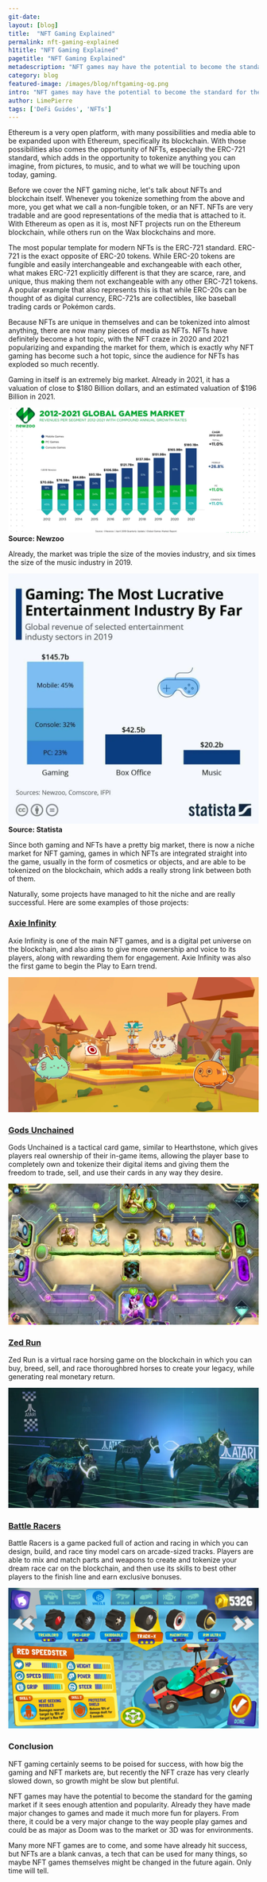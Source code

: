 ```yaml
---
git-date:
layout: [blog]
title:  "NFT Gaming Explained"
permalink: nft-gaming-explained
h1title: "NFT Gaming Explained"
pagetitle: "NFT Gaming Explained"
metadescription: "NFT games may have the potential to become the standard for the gaming market if it sees enough attention and popularity"
category: blog
featured-image: /images/blog/nftgaming-og.png
intro: "NFT games may have the potential to become the standard for the gaming market if it sees enough attention and popularity"
author: LimePierre
tags: ['DeFi Guides', 'NFTs']
---
```


Ethereum is a very open platform, with many possibilities and media able to be expanded upon with Ethereum, specifically its blockchain. With those possibilities also comes the opportunity of NFTs, especially the ERC-721 standard, which adds in the opportunity to tokenize anything you can imagine, from pictures, to music, and to what we will be touching upon today, gaming.

Before we cover the NFT gaming niche, let's talk about NFTs and blockchain itself. Whenever you tokenize something from the above and more, you get what we call a non-fungible token, or an NFT. NFTs are very tradable and are good representations of the media that is attached to it. With Ethereum as open as it is, most NFT projects run on the Ethereum blockchain, while others run on the Wax blockchains and more.

The most popular template for modern NFTs is the ERC-721 standard. ERC-721 is the exact opposite of ERC-20 tokens. While ERC-20 tokens are fungible and easily interchangeable and exchangeable with each other, what makes ERC-721 explicitly different is that they are scarce, rare, and unique, thus making them not exchangeable with any other ERC-721 tokens. A popular example that also represents this is that while ERC-20s can be thought of as digital currency,  ERC-721s are collectibles, like baseball trading cards or Pokémon cards.

Because NFTs are unique in themselves and can be tokenized into almost anything, there are now many pieces of media as NFTs. NFTs have definitely become a hot topic, with the NFT craze in 2020 and 2021 popularizing and expanding the market for them, which is exactly why NFT gaming has become such a hot topic, since the audience for NFTs has exploded so much recently.

Gaming in itself is an extremely big market. Already in 2021, it has a valuation of close to $180 Billion dollars, and an estimated valuation of $196 Billion in 2021.


![](/images/blog/nft-gaming-explained/image1.webp)
**Source: Newzoo**

Already, the market was triple the size of the movies industry, and six times the size of the music industry in 2019.

![](/images/blog/nft-gaming-explained/image2.webp)
**Source: Statista**

Since both gaming and NFTs have a pretty big market, there is now a niche market for NFT gaming, games in which NFTs are integrated straight into the game, usually in the form of cosmetics or objects, and are able to be tokenized on the blockchain, which adds a really strong link between both of them.

Naturally, some projects have managed to hit the niche and are really successful. Here are some examples of those projects:

### [Axie Infinity](https://axieinfinity.com/)

Axie Infinity is one of the main NFT games, and is a digital pet universe on the blockchain, and also aims to give more ownership and voice to its players, along with rewarding them for engagement. Axie Infinity was also the first game to begin the Play to Earn trend.

![](/images/blog/nft-gaming-explained/image3.webp)


### [Gods Unchained](https://www.godsunchained.com/)

Gods Unchained is a tactical card game, similar to Hearthstone, which gives players real ownership of their in-game items, allowing the player base to completely own and tokenize their digital items and giving them the freedom to trade, sell, and use their cards in any way they desire.

![](/images/blog/nft-gaming-explained/image4.webp)


### [Zed Run](zed.run)

Zed Run is a virtual race horsing game on the blockchain in which you can buy, breed, sell, and race thoroughbred horses to create your legacy, while generating real monetary return.

![](/images/blog/nft-gaming-explained/image5.webp)


### [Battle Racers](https://battleracers.io/)

Battle Racers is a game packed full of action and racing in which you can design, build, and race tiny model cars on arcade-sized tracks. Players are able to mix and match parts and weapons to create and tokenize your dream race car on the blockchain, and then use its skills to best other players to the finish line and earn exclusive bonuses.

![](/images/blog/nft-gaming-explained/image6.webp)


### Conclusion

NFT gaming certainly seems to be poised for success, with how big the gaming and NFT markets are, but recently the NFT craze has very clearly slowed down, so growth might be slow but plentiful.

NFT games may have the potential to become the standard for the gaming market if it sees enough attention and popularity. Already they have made major changes to games and made it much more fun for players. From there, it could be a very major change to the way people play games and could be as major as Doom was to the market or 3D was for environments.

Many more NFT games are to come, and some have already hit success, but NFTs are a blank canvas, a tech that can be used for many things, so maybe NFT games themselves might be changed in the future again. Only time will tell.
